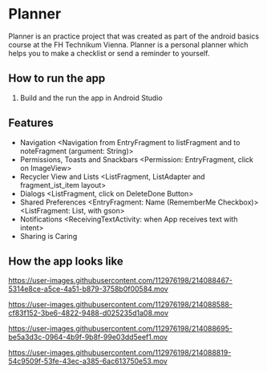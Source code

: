 # Planner
Planner is an practice project that was created as part of the android basics course at the FH Technikum Vienna.
Planner is a personal planner which helps you to make a checklist or send a reminder to yourself.

## How to run the app
1. Build and the run the app in Android Studio

## Features
- Navigation <Navigation from EntryFragment to listFragment and to noteFragment (argument: String)>
- Permissions, Toasts and Snackbars <Permission: EntryFragment, click on ImageView>
- Recycler View and Lists <ListFragment, ListAdapter and fragment_ist_item layout>
- Dialogs <ListFragment, click on DeleteDone Button>
- Shared Preferences <EntryFragment: Name (RememberMe Checkbox)> <ListFragment: List, with gson>
- Notifications <ReceivingTextActivity: when App receives text with intent>
- Sharing is Caring

## How the app looks like

https://user-images.githubusercontent.com/112976198/214088467-5314e8ce-a5ce-4a51-b879-3758b0f00584.mov

https://user-images.githubusercontent.com/112976198/214088588-cf83f152-3be6-4822-9488-d025235d1a08.mov

https://user-images.githubusercontent.com/112976198/214088695-be5a3d3c-0964-4b9f-9b8f-99e03dd5eef1.mov

https://user-images.githubusercontent.com/112976198/214088819-54c9509f-53fe-43ec-a385-6ac613750e53.mov


